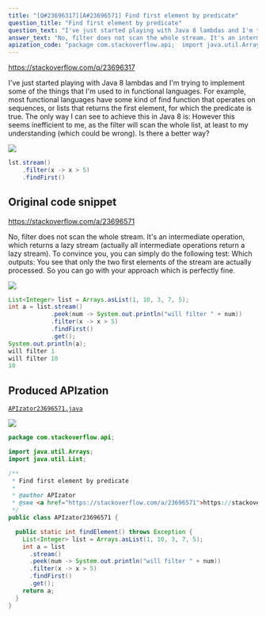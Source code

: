 ```yaml
---
title: "[Q#23696317][A#23696571] Find first element by predicate"
question_title: "Find first element by predicate"
question_text: "I've just started playing with Java 8 lambdas and I'm trying to implement some of the things that I'm used to in functional languages. For example, most functional languages have some kind of find function that operates on sequences, or lists that returns the first element, for which the predicate is true. The only way I can see to achieve this in Java 8 is: However this seems inefficient to me, as the filter will scan the whole list, at least to my understanding (which could be wrong). Is there a better way?"
answer_text: "No, filter does not scan the whole stream. It's an intermediate operation, which returns a lazy stream (actually all intermediate operations return a lazy stream). To convince you, you can simply do the following test: Which outputs: You see that only the two first elements of the stream are actually processed. So you can go with your approach which is perfectly fine."
apization_code: "package com.stackoverflow.api;  import java.util.Arrays; import java.util.List;  /**  * Find first element by predicate  *  * @author APIzator  * @see <a href=\"https://stackoverflow.com/a/23696571\">https://stackoverflow.com/a/23696571</a>  */ public class APIzator23696571 {    public static int findElement() throws Exception {     List<Integer> list = Arrays.asList(1, 10, 3, 7, 5);     int a = list       .stream()       .peek(num -> System.out.println(\"will filter \" + num))       .filter(x -> x > 5)       .findFirst()       .get();     return a;   } }"
---
```


https://stackoverflow.com/q/23696317

I&#x27;ve just started playing with Java 8 lambdas and I&#x27;m trying to implement some of the things that I&#x27;m used to in functional languages.
For example, most functional languages have some kind of find function that operates on sequences, or lists that returns the first element, for which the predicate is true. The only way I can see to achieve this in Java 8 is:
However this seems inefficient to me, as the filter will scan the whole list, at least to my understanding (which could be wrong). Is there a better way?


<div class="code-logo"><img src="/stackoverflow.png" /></div>

```java
lst.stream()
    .filter(x -> x > 5)
    .findFirst()
```


## Original code snippet

https://stackoverflow.com/a/23696571

No, filter does not scan the whole stream. It&#x27;s an intermediate operation, which returns a lazy stream (actually all intermediate operations return a lazy stream). To convince you, you can simply do the following test:
Which outputs:
You see that only the two first elements of the stream are actually processed.
So you can go with your approach which is perfectly fine.

<div class="code-logo"><img src="/stackoverflow.png" /></div>

```java
List<Integer> list = Arrays.asList(1, 10, 3, 7, 5);
int a = list.stream()
            .peek(num -> System.out.println("will filter " + num))
            .filter(x -> x > 5)
            .findFirst()
            .get();
System.out.println(a);
will filter 1
will filter 10
10
```

## Produced APIzation

[`APIzator23696571.java`](https://github.com/blind-papers/apization-temp-data/raw/main/search/APIzator23696571.java)

<div class="code-logo"><img src="/apizator.png" /></div>

```java
package com.stackoverflow.api;

import java.util.Arrays;
import java.util.List;

/**
 * Find first element by predicate
 *
 * @author APIzator
 * @see <a href="https://stackoverflow.com/a/23696571">https://stackoverflow.com/a/23696571</a>
 */
public class APIzator23696571 {

  public static int findElement() throws Exception {
    List<Integer> list = Arrays.asList(1, 10, 3, 7, 5);
    int a = list
      .stream()
      .peek(num -> System.out.println("will filter " + num))
      .filter(x -> x > 5)
      .findFirst()
      .get();
    return a;
  }
}

```